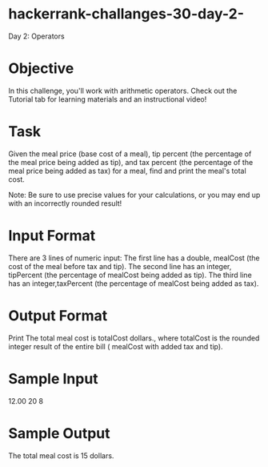 # hackerrank-challanges-30-day-2-
Day 2: Operators


# Objective 
In this challenge, you'll work with arithmetic operators. Check out the Tutorial tab for learning materials and an instructional video!

# Task 
Given the meal price (base cost of a meal), tip percent (the percentage of the meal price being added as tip), and tax percent (the percentage of the meal price being added as tax) for a meal, find and print the meal's total cost.

Note: Be sure to use precise values for your calculations, or you may end up with an incorrectly rounded result!

# Input Format
There are 3 lines of numeric input: 
The first line has a double, mealCost (the cost of the meal before tax and tip). 
The second line has an integer, tipPercent (the percentage of mealCost being added as tip). 
The third line has an integer,taxPercent  (the percentage of mealCost being added as tax).


# Output Format

Print The total meal cost is totalCost dollars., where totalCost is the rounded integer result of the entire bill ( mealCost with added tax and tip).

# Sample Input

12.00
20
8

# Sample Output

The total meal cost is 15 dollars.


